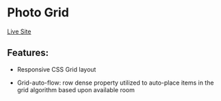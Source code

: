 # Photo Grid

[Live Site]()

## Features:

* Responsive CSS Grid layout

* Grid-auto-flow: row dense property utilized to auto-place items in the grid algorithm based upon available room 